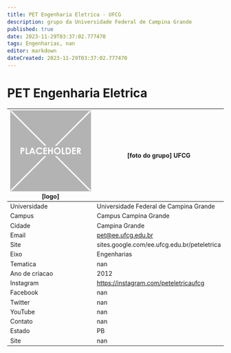 ```yaml
---
title: PET Engenharia Eletrica - UFCG
description: grupo da Universidade Federal de Campina Grande
published: true
date: 2023-11-29T03:37:02.777470
tags: Engenharias, nan
editor: markdown
dateCreated: 2023-11-29T03:37:02.777470
---
```


# PET Engenharia Eletrica


| ![placeholder.png](/placeholder.png) [logo] | [foto do grupo] UFCG         |
| ------------------------------------------- | ------------------------------------------------- |
| Universidade                                | Universidade Federal de Campina Grande      |
| Campus                                      | Campus Campina Grande            |
| Cidade                                      | Campina Grande             |
| Email                                       | pet@ee.ufcg.edu.br             |
| Site                                        | sites.google.com/ee.ufcg.edu.br/peteletrica              |
| Eixo                                        | Engenharias              |
| Tematica                                    | nan          |
| Ano de criacao                              | 2012        |
| Instagram                                   | https://instagram.com/peteletricaufcg         |
| Facebook                                    | nan          |
| Twitter                                     | nan           |
| YouTube                                     | nan           |
| Contato                                     | nan         |
| Estado                                      |  PB            |
| Site                                        | nan |
